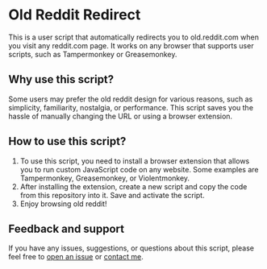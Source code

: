 # Old Reddit Redirect

This is a user script that automatically redirects you to old.reddit.com when you visit any reddit.com page. It works on any browser that supports user scripts, such as Tampermonkey or Greasemonkey.

## Why use this script?

Some users may prefer the old reddit design for various reasons, such as simplicity, familiarity, nostalgia, or performance. This script saves you the hassle of manually changing the URL or using a browser extension.

## How to use this script?

1. To use this script, you need to install a browser extension that allows you to run custom JavaScript code on any website. Some examples are Tampermonkey, Greasemonkey, or Violentmonkey.
2. After installing the extension, create a new script and copy the code from this repository into it. Save and activate the script.
3. Enjoy browsing old reddit!

## Feedback and support

If you have any issues, suggestions, or questions about this script, please feel free to [open an issue](https://github.com/originates/old-reddit-redirect/issues) or [contact me](https://github.com/originates).

